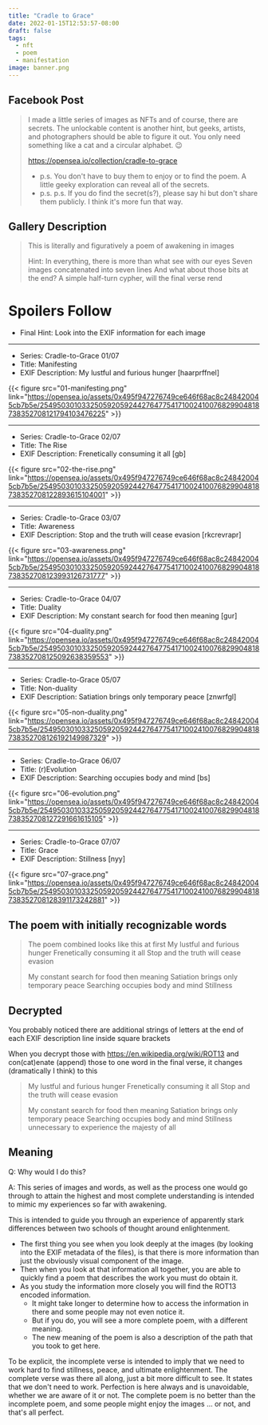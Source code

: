 ```yaml
---
title: "Cradle to Grace"
date: 2022-01-15T12:53:57-08:00
draft: false
tags:
  - nft
  - poem
  - manifestation
image: banner.png
---
```


## Facebook Post
> I made a little series of images as NFTs and of course, there are secrets. 
> The unlockable content is another hint, but geeks, artists, and photographers should be able to figure it out.
> You only need something like a cat and a circular alphabet. 😉
> 
> https://opensea.io/collection/cradle-to-grace
> 
> * p.s. You don't have to buy them to enjoy or to find the poem. A little geeky exploration can reveal all of the secrets.
> * p.s. p.s. If you do find the secret(s?), please say hi but don't share them publicly. I think it's more fun that way.


## Gallery Description
> This is literally and figuratively a poem of awakening in images
> 
> Hint:
> In everything, there is more than what see with our eyes
> Seven images concatenated into seven lines
> And what about those bits at the end?
> A simple half-turn cypher, will the final verse rend


# Spoilers Follow

* Final Hint: Look into the EXIF information for each image

---
* Series: Cradle-to-Grace 01/07
* Title: Manifesting
* EXIF Description: My lustful and furious hunger [haarprffnel]

{{< figure src="01-manifesting.png" link="https://opensea.io/assets/0x495f947276749ce646f68ac8c248420045cb7b5e/25495030103325059205924427647754171002410076829904818738352708121794103476225" >}}

---
* Series: Cradle-to-Grace 02/07
* Title: The Rise
* EXIF Description: Frenetically consuming it all [gb]

{{< figure src="02-the-rise.png" link="https://opensea.io/assets/0x495f947276749ce646f68ac8c248420045cb7b5e/25495030103325059205924427647754171002410076829904818738352708122893615104001" >}}

---
* Series: Cradle-to-Grace 03/07
* Title: Awareness
* EXIF Description: Stop and the truth will cease evasion [rkcrevrapr]

{{< figure src="03-awareness.png" link="https://opensea.io/assets/0x495f947276749ce646f68ac8c248420045cb7b5e/25495030103325059205924427647754171002410076829904818738352708123993126731777" >}}

---
* Series: Cradle-to-Grace 04/07
* Title: Duality
* EXIF Description: My constant search for food then meaning [gur]

{{< figure src="04-duality.png" link="https://opensea.io/assets/0x495f947276749ce646f68ac8c248420045cb7b5e/25495030103325059205924427647754171002410076829904818738352708125092638359553" >}}

---
* Series: Cradle-to-Grace 05/07
* Title: Non-duality
* EXIF Description: Satiation brings only temporary peace [znwrfgl]

{{< figure src="05-non-duality.png" link="https://opensea.io/assets/0x495f947276749ce646f68ac8c248420045cb7b5e/25495030103325059205924427647754171002410076829904818738352708126192149987329" >}}

---
* Series: Cradle-to-Grace 06/07
* Title: (r)Evolution
* EXIF Description: Searching occupies body and mind [bs]

{{< figure src="06-evolution.png" link="https://opensea.io/assets/0x495f947276749ce646f68ac8c248420045cb7b5e/25495030103325059205924427647754171002410076829904818738352708127291661615105" >}}

---
* Series: Cradle-to-Grace 07/07
* Title: Grace
* EXIF Description: Stillness [nyy]

{{< figure src="07-grace.png" link="https://opensea.io/assets/0x495f947276749ce646f68ac8c248420045cb7b5e/25495030103325059205924427647754171002410076829904818738352708128391173242881" >}}


## The poem with initially recognizable words

> The poem combined looks like this at first
> My lustful and furious hunger
> Frenetically consuming it all
> Stop and the truth will cease evasion
> 
> My constant search for food then meaning
> Satiation brings only temporary peace
> Searching occupies body and mind
> Stillness

## Decrypted

You probably noticed there are additional strings of letters at the end of each EXIF description line inside square brackets

When you decrypt those with https://en.wikipedia.org/wiki/ROT13 and con(cat)enate (append) those to one word in the final verse, it changes (dramatically I think) to this
> My lustful and furious hunger
> Frenetically consuming it all
> Stop and the truth will cease evasion
> 
> My constant search for food then meaning
> Satiation brings only temporary peace
> Searching occupies body and mind
> Stillness unnecessary to experience the majesty of all

## Meaning

Q: Why would I do this?

A: This series of images and words, as well as the process one would go through to attain the highest and most complete understanding is intended to mimic my experiences so far with awakening.

This is intended to guide you through an experience of apparently stark differences between two schools of thought around enlightenment. 

* The first thing you see when you look deeply at the images (by looking into the EXIF metadata of the files), is that there is more information than just the obviously visual component of the image.
* Then when you look at that information all together, you are able to quickly find a poem that describes the work you must do obtain it.
* As you study the information more closely you will find the ROT13 encoded information.
    * It might take longer to determine how to access the information in there and some people may not even notice it.
    * But if you do, you will see a more complete poem, with a different meaning.
    * The new meaning of the poem is also a description of the path that you took to get here.

To be explicit, the incomplete verse is intended to imply that we need to work hard to find stillness, peace, and ultimate enlightenment.
The complete verse was there all along, just a bit more difficult to see. It states that we don't need to work. Perfection is here always and is unavoidable, whether we are aware of it or not.
The complete poem is no better than the incomplete poem, and some people might enjoy the images ... or not, and that's all perfect.
